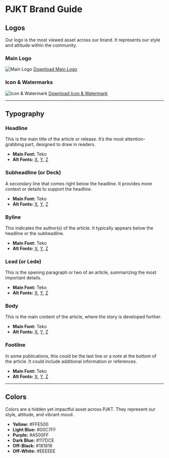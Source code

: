# PJKT Brand Guide

## Logos

Our logo is the most viewed asset across our brand. It represents our style and attitude within the community.

### Main Logo
![Main Logo](../images/logo.png)
[Download Main Logo](../images/logo.png)

### Icon & Watermarks
![Icon & Watermark](../images/logo-mini.png)
[Download Icon & Watermark](../images/logo-mini.png)

---

## Typography

### Headline
This is the main title of the article or release. It’s the most attention-grabbing part, designed to draw in readers.
- **Main Font:** Teko
- **Alt Fonts:** [X](#), [Y](#), [Z](#)

### Subheadline (or Deck)
A secondary line that comes right below the headline. It provides more context or details to support the headline.
- **Main Font:** Teko
- **Alt Fonts:** [X](#), [Y](#), [Z](#)

### Byline
This indicates the author(s) of the article. It typically appears below the headline or the subheadline.
- **Main Font:** Teko
- **Alt Fonts:** [X](#), [Y](#), [Z](#)

### Lead (or Lede)
This is the opening paragraph or two of an article, summarizing the most important details.
- **Main Font:** Teko
- **Alt Fonts:** [X](#), [Y](#), [Z](#)

### Body
This is the main content of the article, where the story is developed further.
- **Main Font:** Teko
- **Alt Fonts:** [X](#), [Y](#), [Z](#)

### Footline
In some publications, this could be the last line or a note at the bottom of the article. It could include additional information or references.
- **Main Font:** Teko
- **Alt Fonts:** [X](#), [Y](#), [Z](#)

---

## Colors

Colors are a hidden yet impactful asset across PJKT. They represent our style, attitude, and vibrant mood.

- **Yellow:** #FFE500
- **Light Blue:** #00C7FF
- **Purple:** #A500FF
- **Dark Blue:** #117DCE
- **Off-Black:** #181818
- **Off-White:** #EEEEEE